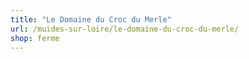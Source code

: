 ```yaml
---
title: "Le Domaine du Croc du Merle"
url: /muides-sur-loire/le-domaine-du-croc-du-merle/
shop: ferme
---
```

